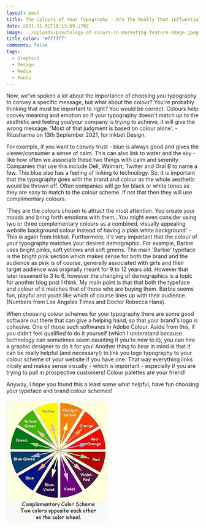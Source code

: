 ```yaml
---
layout: post
title: The Colours of Your Typography - Are The Really That Influential?
date: 2021-11-02T18:13:09.270Z
image: ../uploads/psychology-of-colors-in-marketing-feature-image.jpeg
title_color: "#ffffff"
comments: false
tags:
  - Graphics
  - Design
  - Media
  - Fonts
---
```

Now, we've spoken a lot about the importance of choosing you typography to convey a specific message, but what about the colour? You're probably thinking that must be important to right? You would be correct. Colours help convey meaning and emotion so if your typography doesn't match up to the aesthetic and feeling you/your company is trying to achieve, it will give the wrong message. 'Most of that judgment is [](https://neilpatel.com/blog/how-colors-affect-conversions/?wide=1)based on colour alone'. - Ritusharma on 13th September 2021, for Inkbot Design.

For example, if you want to convey trust - blue is always good and gives the viewer/consumer a sense of calm. This can also link to water and the sky - like how often we associate these two things with calm and serenity. Companies that use this include Dell, Walmart, Twitter and Oral B to name a few. This blue also has a feeling of  linking to technology. So, it is important that the typography goes with the brand and colour as the whole aesthetic would be thrown off. Often companies will go for black or white tones as they are easy to match to the colour scheme. If not that then they will use complimentary colours.

'They are the colours chosen to attract the most attention. You create your moods and bring forth emotions with them...You might even consider using two or three complementary colours as a combined, visually appealing website background colour instead of having a plain white background' - This is again from Inkbot. Furthermore, it's very important that the colour of your typography matches your desired demographic. For example, Barbie uses bright pinks, soft yellows and soft greens. The main 'Barbie' typeface is the bright pink section which makes sense for both the brand and the audience as pink is of course, generally associated with girls and their target audience was originally meant for 9 to 12 years old. However that later lessened to 3 to 6, however the changing of demographics is a topic for another blog post I think. My main point is that that both the typeface and colour of it matches that of those who are buying them. Barbie seems fun, playful and youth like which of course lines up with their audience. (Numbers from Los Angeles Times and Doctor Rebecca Hans). 

When choosing colour schemes for your typography there are some good software out there that can give a helping hand, so that your brand's logo is cohesive. One of those such softwares in Adobe Colour. Aside from this, if you didn't feel qualified to do it yourself (which I understand because technology can sometimes seem daunting if you're new to it), you can hire a graphic designer to do it for you! Another thing to bear in mind is that it can be really helpful (and necessary!) to link you logo typography to your colour scheme of your website  if you have one. That way everything links nicely and makes sense visually - which is important - especially if you are trying to pull in prospective customers! Colour palettes are your friend!

Anyway, I hope you found this a least some what helpful, have fun choosing your typeface and brand colour schemes!

![Colour wheel showing all the complimentary colours ](../uploads/9098c767be198aa38d0ed14f301e92a4.jpeg)